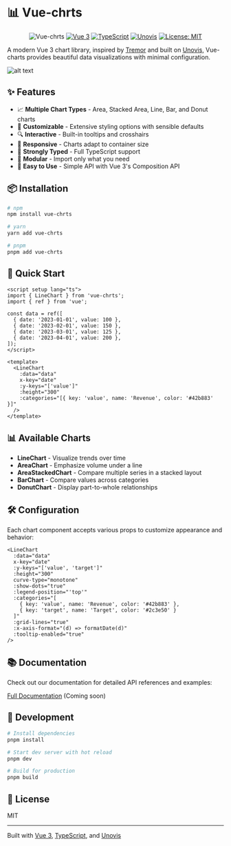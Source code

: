 # 📊 Vue-chrts

<div align="center">
  
![Vue-chrts](https://img.shields.io/badge/Vue--chrts-v0.1.0--beta.2-42b883)
[![Vue 3](https://img.shields.io/badge/Vue-3.x-42b883)](https://vuejs.org/)
[![TypeScript](https://img.shields.io/badge/TypeScript-5.x-3178c6)](https://www.typescriptlang.org/)
[![Unovis](https://img.shields.io/badge/Unovis-1.5.1-0088cc)](https://unovis.dev/)
[![License: MIT](https://img.shields.io/badge/License-MIT-yellow.svg)](https://opensource.org/licenses/MIT)

</div>

A modern Vue 3 chart library, inspired by [Tremor](https://tremor.so/) and built on [Unovis](https://unovis.dev/), Vue-charts provides beautiful data visualizations with minimal configuration.

![alt text](https://nuxtcharts.com/og-image.png)

## ✨ Features

- 📈 **Multiple Chart Types** - Area, Stacked Area, Line, Bar, and Donut charts
- 🎨 **Customizable** - Extensive styling options with sensible defaults
- 🔍 **Interactive** - Built-in tooltips and crosshairs
- 📱 **Responsive** - Charts adapt to container size
- 🔢 **Strongly Typed** - Full TypeScript support
- 🧩 **Modular** - Import only what you need
- 🔧 **Easy to Use** - Simple API with Vue 3's Composition API

## 📦 Installation

```bash
# npm
npm install vue-chrts

# yarn
yarn add vue-chrts

# pnpm
pnpm add vue-chrts
```

## 🚀 Quick Start

```vue
<script setup lang="ts">
import { LineChart } from 'vue-chrts';
import { ref } from 'vue';

const data = ref([
  { date: '2023-01-01', value: 100 },
  { date: '2023-02-01', value: 150 },
  { date: '2023-03-01', value: 125 },
  { date: '2023-04-01', value: 200 },
]);
</script>

<template>
  <LineChart
    :data="data"
    x-key="date"
    :y-keys="['value']"
    :height="300"
    :categories="[{ key: 'value', name: 'Revenue', color: '#42b883' }]"
  />
</template>
```

## 📊 Available Charts

- **LineChart** - Visualize trends over time
- **AreaChart** - Emphasize volume under a line
- **AreaStackedChart** - Compare multiple series in a stacked layout
- **BarChart** - Compare values across categories
- **DonutChart** - Display part-to-whole relationships

## 🛠️ Configuration

Each chart component accepts various props to customize appearance and behavior:

```vue
<LineChart
  :data="data"
  x-key="date"
  :y-keys="['value', 'target']"
  :height="300"
  curve-type="monotone"
  :show-dots="true"
  :legend-position="'top'"
  :categories="[
    { key: 'value', name: 'Revenue', color: '#42b883' },
    { key: 'target', name: 'Target', color: '#2c3e50' }
  ]"
  :grid-lines="true"
  :x-axis-format="(d) => formatDate(d)"
  :tooltip-enabled="true"
/>
```

## 📚 Documentation

Check out our documentation for detailed API references and examples:

[Full Documentation](#) (Coming soon)

## 🧪 Development

```bash
# Install dependencies
pnpm install

# Start dev server with hot reload
pnpm dev

# Build for production
pnpm build
```

## 📄 License

MIT

---

Built with [Vue 3](https://vuejs.org/), [TypeScript](https://www.typescriptlang.org/), and [Unovis](https://unovis.dev/)
